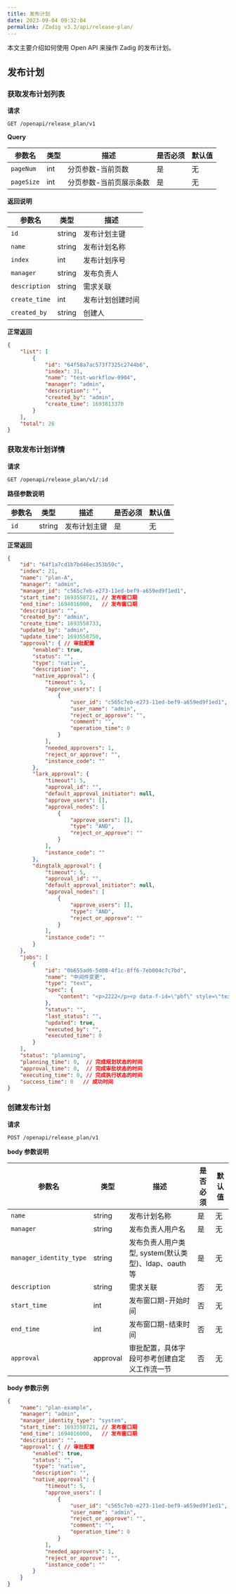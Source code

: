 ```yaml
---
title: 发布计划
date: 2023-09-04 09:32:04
permalink: /Zadig v3.3/api/release-plan/
---
```


本文主要介绍如何使用 Open API 来操作 Zadig 的发布计划。

## 发布计划

### 获取发布计划列表

**请求**

```
GET /openapi/release_plan/v1
```

**Query**

| 参数名       | 类型   | 描述                    | 是否必须 | 默认值 |
| ------------ | ------ | ----------------------- | -------- | ------ |
| `pageNum`    | int    | 分页参数-当前页数       | 是       | 无      |
| `pageSize`   | int    | 分页参数-当前页展示条数 | 是       | 无     |

**返回说明**

| 参数名         | 类型   | 描述                                                         |
| -------------- | ------ | ------------------------------------------------------------ |
| `id`  | string |  发布计划主键                                                    |
| `name` | string | 发布计划名称                                                  |
| `index`      | int    | 发布计划序号                                                 |
| `manager` | string |  发布负责人                                             |
| `description` | string |   需求关联                                             |
| `create_time`  | int    | 发布计划创建时间                                           |
| `created_by` | string |   创建人                                             |

**正常返回**

```json
{
    "list": [
        {
            "id": "64f58a7ac573f7325c2744b6",
            "index": 31,
            "name": "test-workflow-0904",
            "manager": "admin",
            "description": "",
            "created_by": "admin",
            "create_time": 1693813370
        }
    ],
    "total": 26
}
```

###  获取发布计划详情

**请求**

```
GET /openapi/release_plan/v1/:id
```

**路径参数说明**

| 参数名        | 类型   | 描述       | 是否必须 | 默认值 |
| ------------- | ------ | ---------- | -------- | ------ |
| `id` | string |  发布计划主键 | 是       | 无     |

**正常返回**

```json
{
    "id": "64f1a7cd1b7bd46ec353b50c",
    "index": 21,
    "name": "plan-A",
    "manager": "admin",
    "manager_id": "c565c7eb-e273-11ed-bef9-a659ed9f1ed1",
    "start_time": 1693558721, // 发布窗口期
    "end_time": 1694016000,   // 发布窗口期
    "description": "",
    "created_by": "admin",
    "create_time": 1693558733,
    "updated_by": "admin",
    "update_time": 1693558750,
    "approval": { // 审批配置
        "enabled": true,
        "status": "",
        "type": "native",
        "description": "",
        "native_approval": {
            "timeout": 5,
            "approve_users": [
                {
                    "user_id": "c565c7eb-e273-11ed-bef9-a659ed9f1ed1",
                    "user_name": "admin",
                    "reject_or_approve": "",
                    "comment": "",
                    "operation_time": 0
                }
            ],
            "needed_approvers": 1,
            "reject_or_approve": "",
            "instance_code": ""
        },
        "lark_approval": {
            "timeout": 5,
            "approval_id": "",
            "default_approval_initiator": null,
            "approve_users": [],
            "approval_nodes": [
                {
                    "approve_users": [],
                    "type": "AND",
                    "reject_or_approve": ""
                }
            ],
            "instance_code": ""
        },
        "dingtalk_approval": {
            "timeout": 5,
            "approval_id": "",
            "default_approval_initiator": null,
            "approval_nodes": [
                {
                    "approve_users": [],
                    "type": "AND",
                    "reject_or_approve": ""
                }
            ],
            "instance_code": ""
        }
    },
    "jobs": [
        {
            "id": "0b655ad6-5d08-4f1c-8ff6-7eb004c7c7bd",
            "name": "中间件变更",
            "type": "text",
            "spec": {
                "content": "<p>2222</p><p data-f-id=\"pbf\" style=\"text-align: center; font-size: 14px; margin-top: 30px; opacity: 0.65; font-family: sans-serif;\">Powered by <a href=\"https://www.froala.com/wysiwyg-editor?pb=1\" title=\"Froala Editor\">Froala Editor</a></p>"
            },
            "status": "",
            "last_status": "",
            "updated": true,
            "executed_by": "",
            "executed_time": 0
        }
    ],
    "status": "planning",
    "planning_time": 0,  // 完成规划状态的时间
    "approval_time": 0,  // 完成审批状态的时间
    "executing_time": 0, // 完成执行状态的时间
    "success_time": 0   // 成功时间
}
```

###  创建发布计划

**请求**

```
POST /openapi/release_plan/v1
```

**body 参数说明**

| 参数名        | 类型   | 描述       | 是否必须 | 默认值 |
| ------------- | ------ | ---------- | -------- | ------ |
| `name` | string | 发布计划名称                                                  |是|无|
| `manager` | string |  发布负责人用户名                                             |是|无|
| `manager_identity_type` | string |  发布负责人用户类型, system(默认类型)、ldap、oauth 等                                            |是|无|
| `description` | string |   需求关联                                             |否|无|
| `start_time`    | int    | 发布窗口期-开始时间       | 否       | 无      |
| `end_time`    | int    | 发布窗口期-结束时间       | 否       | 无      |
| `approval` | approval |   审批配置，具体字段可参考创建自定义工作流一节         | 否       | 无      |

**body 参数示例**

```json
{
    "name": "plan-example",
    "manager": "admin",
    "manager_identity_type": "system",
    "start_time": 1693558721, // 发布窗口期
    "end_time": 1694016000,   // 发布窗口期
    "description": "",
    "approval": { // 审批配置
        "enabled": true,
        "status": "",
        "type": "native",
        "description": "",
        "native_approval": {
            "timeout": 5,
            "approve_users": [
                {
                    "user_id": "c565c7eb-e273-11ed-bef9-a659ed9f1ed1",
                    "user_name": "admin",
                    "reject_or_approve": "",
                    "comment": "",
                    "operation_time": 0
                }
            ],
            "needed_approvers": 1,
            "reject_or_approve": "",
            "instance_code": ""
        }
    }
}
```
